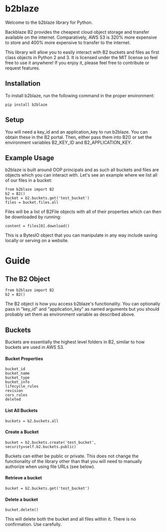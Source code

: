 # b2blaze

Welcome to the b2blaze library for Python.

Backblaze B2 provides the cheapest cloud object storage and transfer available on the internet. Comparatively, AWS S3 is 320% more expensive to store and 400% more expensive to transfer to the internet.

This library will allow you to easily interact with B2 buckets and files as first class objects in Python 2 and 3. It is licensed under the MIT license so feel free to use it anywhere! If you enjoy it, please feel free to contribute or request features.

## Installation

To install b2blaze, run the following command in the proper environment:

```
pip install b2blaze
```

## Setup

You will need a key_id and an application_key to run b2blaze. You can obtain these in the B2 portal. Then, either pass them into B2() or set the environment variables B2_KEY_ID and B2_APPLICATION_KEY.

## Example Usage

b2blaze is built around OOP principals and as such all buckets and files are objects which you can interact with. Let's see an example where we list all of our files in a bucket:

```
from b2blaze import B2
b2 = B2()
bucket = b2.buckets.get('test_bucket')
files = bucket.files.all
```

Files will be a list of B2File objects with all of their properties which can then be downloaded by running:

```
content = files[0].download()
```

This is a BytesIO object that you can manipulate in any way include saving locally or serving on a website.

# Guide

## The B2 Object

```angular2html
from b2blaze import B2
b2 = B2()
```
The B2 object is how you access b2blaze's functionality. You can optionally pass in "key_id" and "application_key" as named arguments but you should probably set them as environment variable as described above.

## Buckets

Buckets are essentially the highest level folders in B2, similar to how buckets are used in AWS S3.

#### Bucket Properties

```angular2html
bucket_id
bucket_name
bucket_type
bucket_info
lifecycle_rules
revision
cors_rules
deleted
```

#### List All Buckets

```angular2html
buckets = b2.buckets.all
```

#### Create a Bucket

```angular2html
bucket = b2.buckets.create('test_bucket', security=self.b2.buckets.public)
```

Buckets can either be public or private. This does not change the functionality of the library other than that you will need to manually authorize when using file URLs (see below).

#### Retrieve a bucket

```angular2html
bucket = b2.buckets.get('test_bucket')
```

#### Delete a bucket

```angular2html
bucket.delete()
```

This will delete both the bucket and all files within it. There is no confirmation. Use carefully.
